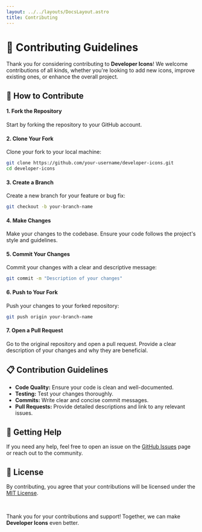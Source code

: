 ```yaml
---
layout: ../../layouts/DocsLayout.astro
title: Contributing
---
```


# 🌟 Contributing Guidelines

Thank you for considering contributing to **Developer Icons**! We welcome contributions of all kinds, whether you're looking to add new icons, improve existing ones, or enhance the overall project.

## 🚀 How to Contribute

#### 1. Fork the Repository

Start by forking the repository to your GitHub account.

#### 2. Clone Your Fork

Clone your fork to your local machine:

```bash
git clone https://github.com/your-username/developer-icons.git
cd developer-icons
```

#### 3. Create a Branch

Create a new branch for your feature or bug fix:

```bash
git checkout -b your-branch-name
```

#### 4. Make Changes

Make your changes to the codebase. Ensure your code follows the project's style and guidelines.

#### 5. Commit Your Changes

Commit your changes with a clear and descriptive message:

```bash
git commit -m "Description of your changes"
```

#### 6. Push to Your Fork

Push your changes to your forked repository:

```bash
git push origin your-branch-name
```

#### 7. Open a Pull Request

Go to the original repository and open a pull request. Provide a clear description of your changes and why they are beneficial.

## 📋 Contribution Guidelines

- **Code Quality:** Ensure your code is clean and well-documented.
- **Testing:** Test your changes thoroughly.
- **Commits:** Write clear and concise commit messages.
- **Pull Requests:** Provide detailed descriptions and link to any relevant issues.

## 🤝 Getting Help

If you need any help, feel free to open an issue on the [GitHub Issues](https://github.com/xandemon/developer-icons/issues) page or reach out to the community.

## 📝 License

By contributing, you agree that your contributions will be licensed under the [MIT License](https://xandemon.github.io/developer-icons/docs/license).

<br>

Thank you for your contributions and support! Together, we can make **Developer Icons** even better.
